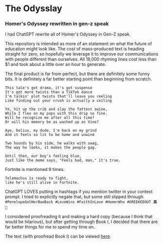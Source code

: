 # The Odysslay
### Homer's Odyssey rewritten in gen-z speak

I had ChatGPT rewrite all of Homer's Odyssey in Gen-Z speak.

This repository is intended as more of an statement on what the future of education might look like. The cost of mass-produced text is heading straight for zero, so hopefully we leverage it to improve our communications with people different than ourselves. All 19,000 rhyming lines cost less than $1 and took about a little over an hour to generate.

The final product is far from perfect, but there are definitely some funny bits. It is definitely a far better starting point than beginning from scratch. 
```
This tale's got drama, it's got suspense
It's got more twists than a TikTok dance
I'm talkin' plot twists that'll leave you reeling
Like finding out your crush is actually a ceiling
```
```
Yo, hit up the crib and slay the fattest swine,
While I flex on my pops with this drip so fine.
Will he recognize me after all this time?
Or will his memory be as washed up as Vine?
```
```
Aye, Dolius, my dude, I'm back on my grind
And it feels so lit to be home and unwind
```
```
Two hounds by his side, he walks with swag,
The way he looks, it makes the people gag.
```
```
Until then, our boy's feeling blue,
Just like the meme says, "Feels bad, man," it's true.
```

Fortnite is mentioned 9 times.
```
Telemachus is ready to fight,
like he's still alive in Fortnite.
```

ChatGPT LOVES putting in hashtags if you mention twitter in your context prompt. I tried to explicitly negate that, but some still slipped through.
```#PenelopeGotHerBaeBack #LoveWins #FaithInLove #HomerWho #GREEKEDOUT 🏛️🌊```

I considered proofreading it and making a hard copy (because I think that would be hilarious), but after getting through Book I, I decided that there are far better things for me to spend my time on.

The text (with proofread Book I) can be viewed [here](https://docs.google.com/document/d/1eFDktTd9upkeeb21CR81_jIS-BcPYF4go_QovWKZXF4/edit?usp=sharing).